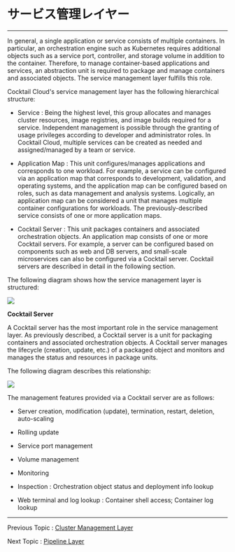 # サービス管理レイヤー

---

In general, a single application or service consists of multiple containers. In particular, an orchestration engine such as Kubernetes requires additional objects such as a service port, controller, and storage volume in addition to the container. Therefore, to manage container-based applications and services, an abstraction unit is required to package and manage containers and associated objects. The service management layer fulfills this role.

Cocktail Cloud's service management layer has the following hierarchical structure:

* Service : Being the highest level, this group allocates and manages cluster resources, image registries, and image builds required for a service. Independent management is possible through the granting of usage privileges according to developer and administrator roles. In Cocktail Cloud, multiple services can be created as needed and assigned/managed by a team or service.

* Application Map : This unit configures/manages applications and corresponds to one workload. For example, a service can be configured via an application map that corresponds to development, validation, and operating systems, and the application map can be configured based on roles, such as data management and analysis systems. Logically, an application map can be considered a unit that manages multiple container configurations for workloads. The previously-described service consists of one or more application maps.

* Cocktail Server : This unit packages containers and associated orchestration objects. An application map consists of one or more Cocktail servers. For example, a server can be configured based on components such as web and DB servers, and small-scale microservices can also be configured via a Cocktail server. Cocktail servers are described in detail in the following section.

The following diagram shows how the service management layer is structured:

![](/assets/cocktailcloud-architecture-3.png)

**Cocktail Server**

A Cocktail server has the most important role in the service management layer. As previously described, a Cocktail server is a unit for packaging containers and associated orchestration objects. A Cocktail server manages the lifecycle \(creation, update, etc.\) of a packaged object and monitors and manages the status and resources in package units.

The following diagram describes this relationship:

![](/assets/cocktailcloud-architecture-4.png)

The management features provided via a Cocktail server are as follows:

* Server creation, modification \(update\), termination, restart, deletion, auto-scaling

* Rolling update

* Service port management

* Volume management

* Monitoring

* Inspection : Orchestration object status and deployment info lookup

* Web terminal and log lookup : Container shell access; Container log lookup

---

Previous Topic : [Cluster Management Layer](/cluster-management-layerd074-b7ec-c2a4-d130-ad00-b9ac-b808-c774-c5b429.md)

Next Topic : [Pipeline Layer](/d30c-c774-d504-b77c-c778-b808-c774-c5b4.md)

